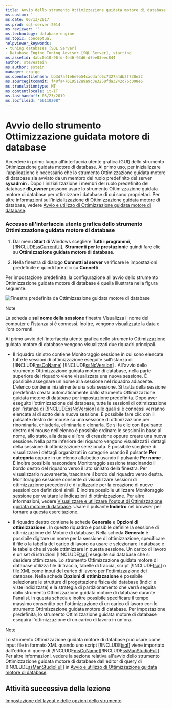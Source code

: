 ```yaml
---
title: Avvio dello strumento Ottimizzazione guidata motore di database | Microsoft Docs
ms.custom: ''
ms.date: 06/13/2017
ms.prod: sql-server-2014
ms.reviewer: ''
ms.technology: database-engine
ms.topic: conceptual
helpviewer_keywords:
- tuning databases [SQL Server]
- Database Engine Tuning Advisor [SQL Server], starting
ms.assetid: 4abc0e10-96fd-4e46-93d6-d7ee03eec844
author: stevestein
ms.author: sstein
manager: craigg
ms.openlocfilehash: bb3d7af1e6e9b54caddafc6c7327a4db2f730e32
ms.sourcegitcommit: f40fa47619512a9a9c3e3258fda3242c76c008e6
ms.translationtype: MT
ms.contentlocale: it-IT
ms.lasthandoff: 05/23/2019
ms.locfileid: "66110208"
---
```

# <a name="launching-database-engine-tuning-advisor"></a>Avvio dello strumento Ottimizzazione guidata motore di database
  Accedere in primo luogo all'interfaccia utente grafica (GUI) dello strumento Ottimizzazione guidata motore di database. Al primo uso, per inizializzare l'applicazione è necessario che lo strumento Ottimizzazione guidata motore di database sia avviato da un membro del ruolo predefinito del server **sysadmin** . Dopo l'inizializzazione i membri del ruolo predefinito del database **db_owner** possono usare lo strumento Ottimizzazione guidata motore di database per ottimizzare i database di cui sono proprietari. Per altre informazioni sull'inizializzazione di Ottimizzazione guidata motore di database, vedere [Avvio e utilizzo di Ottimizzazione guidata motore di database](../../relational-databases/performance/database-engine-tuning-advisor.md).  
  
### <a name="open-the-database-engine-tuning-advisor-gui"></a>Accesso all'interfaccia utente grafica dello strumento Ottimizzazione guidata motore di database  
  
1.  Dal menu **Start** di Windows scegliere **Tutti i programmi**, [!INCLUDE[ssCurrentUI](../../includes/sscurrentui-md.md)], **Strumenti per le prestazioni**e quindi fare clic su **Ottimizzazione guidata motore di database**.  
  
2.  Nella finestra di dialogo **Connetti al server** verificare le impostazioni predefinite e quindi fare clic su **Connetti**.  
  
 Per impostazione predefinita, la configurazione all'avvio dello strumento Ottimizzazione guidata motore di database è quella illustrata nella figura seguente:  
  
 ![Finestra predefinita da Ottimizzazione guidata motore di database](media/defaultdtagui.gif "finestra predefinita di ottimizzazione guidata motore di Database")  
  
> [!NOTE]  
>  La scheda e **sul nome della sessione** finestra Visualizza il nome del computer e l'istanza si è connessi. Inoltre, vengono visualizzate la data e l'ora correnti.  
  
 Al primo avvio dell'interfaccia utente grafica dello strumento Ottimizzazione guidata motore di database vengono visualizzati due riquadri principali.  
  
-   Il riquadro sinistro contiene Monitoraggio sessione in cui sono elencate tutte le sessioni di ottimizzazione eseguite sull'istanza di [!INCLUDE[msCoName](../../includes/msconame-md.md)] [!INCLUDE[ssNoVersion](../../includes/ssnoversion-md.md)] . All'avvio dello strumento Ottimizzazione guidata motore di database, nella parte superiore del riquadro viene visualizzata una nuova sessione. È possibile assegnare un nome alla sessione nel riquadro adiacente. L'elenco contiene inizialmente una sola sessione. Si tratta della sessione predefinita creata automaticamente dallo strumento Ottimizzazione guidata motore di database per impostazione predefinita. Dopo aver eseguito l'ottimizzazione dei database, tutte le sessioni di ottimizzazione per l'istanza di [!INCLUDE[ssNoVersion](../../includes/ssnoversion-md.md)] alle quali si è connessi verranno elencate al di sotto della nuova sessione. È possibile fare clic con il pulsante destro del mouse su una sessione di ottimizzazione per rinominarla, chiuderla, eliminarla o clonarla. Se si fa clic con il pulsante destro del mouse nell'elenco è possibile ordinare le sessioni in base al nome, allo stato, alla data e all'ora di creazione oppure creare una nuova sessione. Nella parte inferiore del riquadro vengono visualizzati i dettagli della sessione di ottimizzazione selezionata. È possibile scegliere di visualizzare i dettagli organizzati in categorie usando il pulsante **Per categoria** oppure in un elenco alfabetico usando il pulsante **Per nome** . È inoltre possibile nascondere Monitoraggio sessione trascinando il bordo destro del riquadro verso il lato sinistro della finestra. Per visualizzarlo nuovamente, trascinare il bordo del riquadro verso destra. Monitoraggio sessione consente di visualizzare sessioni di ottimizzazione precedenti e di utilizzarle per la creazione di nuove sessioni con definizioni simili. È inoltre possibile utilizzare Monitoraggio sessione per valutare le indicazioni di ottimizzazione. Per altre informazioni, vedere [Visualizzare e utilizzare l'output di Ottimizzazione guidata motore di database](../../relational-databases/performance/view-and-work-with-the-output-from-the-database-engine-tuning-advisor.md). Usare il pulsante **Indietro** nel browser per tornare a questa esercitazione.  
  
-   Il riquadro destro contiene le schede **Generale** e **Opzioni di ottimizzazione** . In questo riquadro è possibile definire la sessione di ottimizzazione del Motore di database. Nella scheda **Generale** è possibile digitare un nome per la sessione di ottimizzazione, specificare il file o la tabella del carico di lavoro da usare e selezionare i database e le tabelle che si vuole ottimizzare in questa sessione. Un carico di lavoro è un set di istruzioni [!INCLUDE[tsql](../../includes/tsql-md.md)] eseguite sui database che si desidera ottimizzare. Lo strumento Ottimizzazione guidata motore di database utilizza file di traccia, tabelle di traccia, script [!INCLUDE[tsql](../../includes/tsql-md.md)] o file XML come input del carico di lavoro per l'ottimizzazione dei database. Nella scheda **Opzioni di ottimizzazione** è possibile selezionare le strutture di progettazione fisica dei database (indici e viste indicizzate) e la strategia di partizionamento che verrà seguita dallo strumento Ottimizzazione guidata motore di database durante l'analisi. In questa scheda è inoltre possibile specificare il tempo massimo consentito per l'ottimizzazione di un carico di lavoro con lo strumento Ottimizzazione guidata motore di database. Per impostazione predefinita, lo strumento Ottimizzazione guidata motore di database eseguirà l'ottimizzazione di un carico di lavoro in un'ora.  
  
> [!NOTE]  
>  Lo strumento Ottimizzazione guidata motore di database può usare come input file in formato XML quando uno script [!INCLUDE[tsql](../../includes/tsql-md.md)] viene importato dall'editor di query di [!INCLUDE[msCoName](../../includes/msconame-md.md)][!INCLUDE[ssManStudioFull](../../includes/ssmanstudiofull-md.md)] . Per altre informazioni, vedere la sezione relativa all'avvio dello strumento Ottimizzazione guidata motore di database dall'editor di query di [!INCLUDE[ssManStudioFull](../../includes/ssmanstudiofull-md.md)] in [Avvio e utilizzo di Ottimizzazione guidata motore di database](../../relational-databases/performance/database-engine-tuning-advisor.md).  
  
## <a name="next-task-in-lesson"></a>Attività successiva della lezione  
 [Impostazione del layout e delle opzioni dello strumento](lesson-1-2-setting-tool-options-and-layout.md)  
  
  
